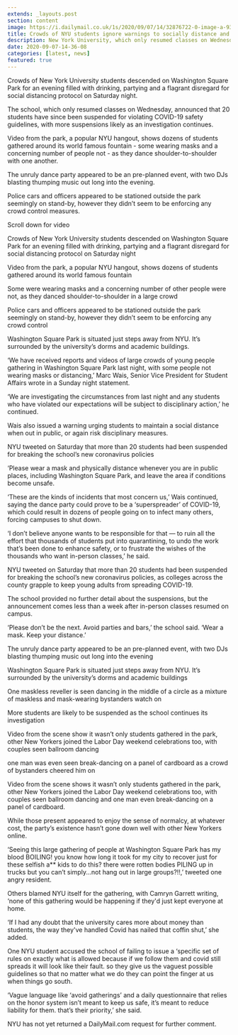 ```yaml
---
extends: _layouts.post
section: content
image: https://i.dailymail.co.uk/1s/2020/09/07/14/32876722-0-image-a-93_1599485548000.jpg 
title: Crowds of NYU students ignore warnings to socially distance and party in Washington Square Park 
description: New York University, which only resumed classes on Wednesday, announced that 20 students have since been suspended for violating COVID-19 safety guidelines, with more suspensions likely. 
date: 2020-09-07-14-36-08 
categories: [latest, news] 
featured: true 
--- 
```

Crowds of New York University students descended on Washington Square Park for an evening filled with drinking, partying and a flagrant disregard for social distancing protocol on Saturday night.

The school, which only resumed classes on Wednesday, announced that 20 students have since been suspended for violating COVID-19 safety guidelines, with more suspensions likely as an investigation continues.

Video from the park, a popular NYU hangout, shows dozens of students gathered around its world famous fountain - some wearing masks and a concerning number of people not - as they dance shoulder-to-shoulder with one another.

The unruly dance party appeared to be an pre-planned event, with two DJs blasting thumping music out long into the evening.

Police cars and officers appeared to be stationed outside the park seemingly on stand-by, however they didn’t seem to be enforcing any crowd control measures.

Scroll down for video 

Crowds of New York University students descended on Washington Square Park for an evening filled with drinking, partying and a flagrant disregard for social distancing protocol on Saturday night

Video from the park, a popular NYU hangout, shows dozens of students gathered around its world famous fountain

Some were wearing masks and a concerning number of other people were not, as they danced shoulder-to-shoulder in a large crowd

Police cars and officers appeared to be stationed outside the park seemingly on stand-by, however they didn’t seem to be enforcing any crowd control

Washington Square Park is situated just steps away from NYU. It’s surrounded by the university’s dorms and academic buildings.

‘We have received reports and videos of large crowds of young people gathering in Washington Square Park last night, with some people not wearing masks or distancing,’ Marc Wais, Senior Vice President for Student Affairs wrote in a Sunday night statement.

‘We are investigating the circumstances from last night and any students who have violated our expectations will be subject to disciplinary action,’ he continued.

Wais also issued a warning urging students to maintain a social distance when out in public, or again risk disciplinary measures.

NYU tweeted on Saturday that more than 20 students had been suspended for breaking the school’s new coronavirus policies

‘Please wear a mask and physically distance whenever you are in public places, including Washington Square Park, and leave the area if conditions become unsafe.

‘These are the kinds of incidents that most concern us,’ Wais continued, saying the dance party could prove to be a ‘superspreader’ of COVID-19, which could result in dozens of people going on to infect many others, forcing campuses to shut down.

‘I don’t believe anyone wants to be responsible for that — to ruin all the effort that thousands of students put into quarantining, to undo the work that’s been done to enhance safety, or to frustrate the wishes of the thousands who want in-person classes,’ he said.

NYU tweeted on Saturday that more than 20 students had been suspended for breaking the school’s new coronavirus policies, as colleges across the county grapple to keep young adults from spreading COVID-19.

The school provided no further detail about the suspensions, but the announcement comes less than a week after in-person classes resumed on campus.

‘Please don’t be the next. Avoid parties and bars,’ the school said. ‘Wear a mask. Keep your distance.’

The unruly dance party appeared to be an pre-planned event, with two DJs blasting thumping music out long into the evening

Washington Square Park is situated just steps away from NYU. It’s surrounded by the university’s dorms and academic buildings

One maskless reveller is seen dancing in the middle of a circle as a mixture of maskless and mask-wearing bystanders watch on

More students are likely to be suspended as the school continues its investigation

Video from the scene show it wasn’t only students gathered in the park, other New Yorkers joined the Labor Day weekend celebrations too, with couples seen ballroom dancing

one man was even seen break-dancing on a panel of cardboard as a crowd of bystanders cheered him on

Video from the scene shows it wasn’t only students gathered in the park, other New Yorkers joined the Labor Day weekend celebrations too, with couples seen ballroom dancing and one man even break-dancing on a panel of cardboard.



While those present appeared to enjoy the sense of normalcy, at whatever cost, the party’s existence hasn’t gone down well with other New Yorkers online.





‘Seeing this large gathering of people at Washington Square Park has my blood BOILING! you know how long it took for my city to recover just for these selfish a** kids to do this? there were rotten bodies PILING up in trucks but you can’t simply...not hang out in large groups?!!,’ tweeted one angry resident.

Others blamed NYU itself for the gathering, with Camryn Garrett writing, ‘none of this gathering would be happening if they'd just kept everyone at home.

‘If I had any doubt that the university cares more about money than students, the way they've handled Covid has nailed that coffin shut,’ she added.

One NYU student accused the school of failing to issue a ‘specific set of rules on exactly what is allowed because if we follow them and covid still spreads it will look like their fault. so they give us the vaguest possible guidelines so that no matter what we do they can point the finger at us when things go south.

‘Vague language like ‘avoid gatherings’ and a daily questionnaire that relies on the honor system isn’t meant to keep us safe, it’s meant to reduce liability for them. that’s their priority,’ she said.

NYU has not yet returned a DailyMail.com request for further comment.

